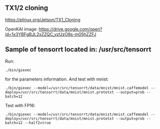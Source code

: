 ## TX1/2 cloning
https://elinux.org/Jetson/TX1_Cloning

OpenKAI image: https://drive.google.com/open?id=1x3YBFgBJL2xZZQC_vzUzO8s-m05hZZFJ

## Sample of tensorrt located in: /usr/src/tensorrt
Run:
```
./bin/giexec
```
for the parameters information. And test with mnist:
```
./bin/giexec --model=/usr/src/tensorrt/data/mnist/mnist.caffemodel --deploy=/usr/src/tensorrt/data/mnist/mnist.prototxt --output=prob --batch=12
```
Test with FP16:
```
./bin/giexec --model=/usr/src/tensorrt/data/mnist/mnist.caffemodel --deploy=/usr/src/tensorrt/data/mnist/mnist.prototxt --output=prob --batch=12 --half2=true
```
